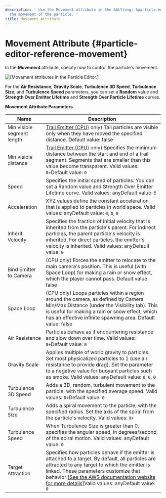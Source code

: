 ```yaml
---
description: ' Use the Movement attribute in the &ALYlong; &particle-editor; to control
  the movement of the particle. '
title: Movement Attribute
---
```

# Movement Attribute {#particle-editor-reference-movement}

In the **Movement** attribute, specify how to control the particle's movement\.

![\[Movement attributes in the Particle Editor.\]](/images/userguide/particles/particle-editor-reference-movement.png)

For the **Air Resistance**, **Gravity Scale**, **Turbulence 3D Speed**, **Turbulence Size**, and **Turbulence Speed** parameters, you can set a **Random** value and **Strength Over Emitter Lifetime** and **Strength Over Particle Lifetime** curves\.


**Movement Attribute Parameters**

| Name | Description |
| --- | --- |
| Min visible segment length | [Trail Emitter \(CPU\)](/docs/userguide/particles/editor/emitter-shape-type-trail.md) only\) Tail particles are visible only when they have moved the specified distance\. Default value: false |
| Min visible distance | [Trail Emitter \(CPU\)](/docs/userguide/particles/editor/emitter-shape-type-trail.md) only\) Specifies the minimum distance between the start and end of a trail segment\. Segments that are smaller than this value become transparent\. Valid values: `0+`Default value: `0` |
| Speed | Specifies the initial speed of particles\. You can set a Random value and Strength Over Emitter Lifetime curve\. Valid values: anyDefault value: `5` |
| Acceleration | XYZ values define the constant acceleration that is applied to particles in world space\. Valid values: anyDefault value: `0`, `0`, `0`  |
| Inherit Velocity | Specifies the fraction of initial velocity that is inherited from the particle's parent\. For indirect particles, the parent particle's velocity is inherited\. For direct particles, the emitter's velocity is inherited\. Valid values: anyDefault value: `0` |
| Bind Emitter to Camera | \(CPU only\) Forces the emitter to relocate to the main camera's position\. This is useful \(with Space Loop\) for making a rain or snow effect, which the player cannot pass\. Default value: false |
| Space Loop | \(CPU only\) Loops particles within a region around the camera, as defined by Camera Min/Max Distance \(under the Visibility tab\)\. This is useful for making a rain or snow effect, which has an effective infinite spawning area\. Default value: false |
| Air Resistance | Particles behave as if encountering resistance and slow down over time\. Valid values: `0+`Default value: `0`  |
| Gravity Scale | Applies multiple of world gravity to particles\. Set most physicalized particles to 1 \(use air resistance to provide drag\)\. Set the parameter to a negative value for buoyant particles such as smoke\. Valid values: anyDefault value: `0`, `0`, `0` |
| Turbulence 3D Speed | Adds a 3D, random, turbulent movement to the particle, with the specified average speed\. Valid values: `0+`Default value: `0` |
| Turbulence Size | Adds a spiral movement to the particle, with the specified radius\. Set the axis of the spiral from the particle's velocity\. Valid values: `0+`  |
| Turbulence Speed | When Turbulence Size is greater than 0, specifies the angular speed, in degrees/second, of the spiral motion\. Valid values: anyDefault value: `0` |
| Target Attraction | Specifies how particles behave if the emitter is attached to a target\. By default, all particles are attracted to any target to which the emitter is linked\. These parameters customize that behavior\.[\[See the AWS documentation website for more details\]](/docs/userguide/particles/editor/reference-movement)Valid values: anyDefault value: `0` |